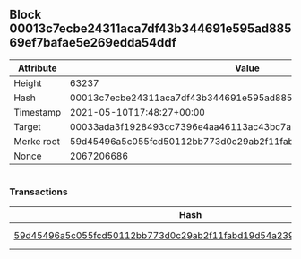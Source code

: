 ## Block 00013c7ecbe24311aca7df43b344691e595ad88569ef7bafae5e269edda54ddf

Attribute | Value
--- | ---
Height | 63237
Hash | 00013c7ecbe24311aca7df43b344691e595ad88569ef7bafae5e269edda54ddf
Timestamp | 2021-05-10T17:48:27+00:00
Target | 00033ada3f1928493cc7396e4aa46113ac43bc7ac52aab5d08e3934913716f64
Merke root | 59d45496a5c055fcd50112bb773d0c29ab2f11fabd19d54a23934a89d723de9e
Nonce | 2067206686

```

```

### Transactions

Hash | Amount
--- | ---
[59d45496a5c055fcd50112bb773d0c29ab2f11fabd19d54a23934a89d723de9e](59d45496a5c055fcd50112bb773d0c29ab2f11fabd19d54a23934a89d723de9e.md) | 10.00000000 SKEPTI 
